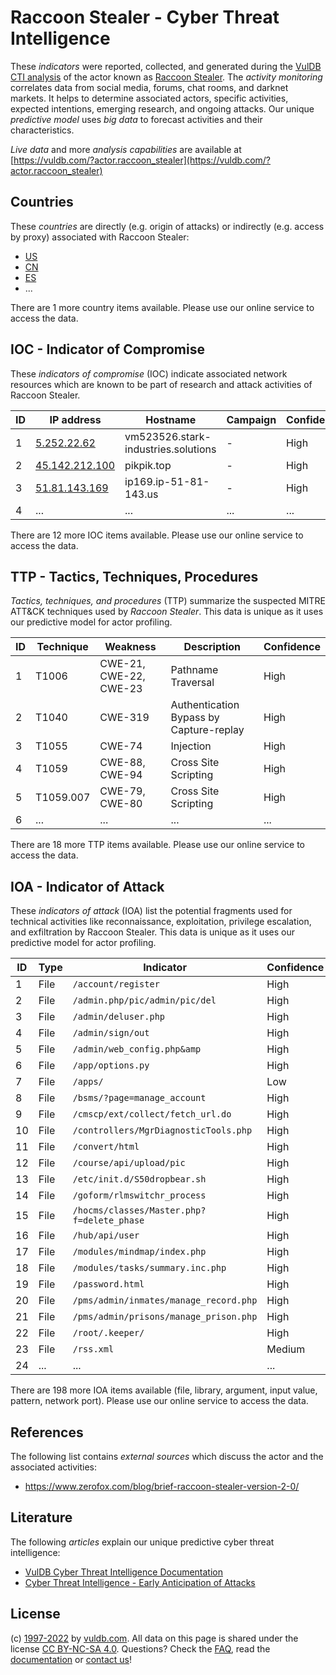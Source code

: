 # Raccoon Stealer - Cyber Threat Intelligence

These _indicators_ were reported, collected, and generated during the [VulDB CTI analysis](https://vuldb.com/?kb.cti) of the actor known as [Raccoon Stealer](https://vuldb.com/?actor.raccoon_stealer). The _activity monitoring_ correlates data from social media, forums, chat rooms, and darknet markets. It helps to determine associated actors, specific activities, expected intentions, emerging research, and ongoing attacks. Our unique _predictive model_ uses _big data_ to forecast activities and their characteristics.

_Live data_ and more _analysis capabilities_ are available at [https://vuldb.com/?actor.raccoon_stealer](https://vuldb.com/?actor.raccoon_stealer)

## Countries

These _countries_ are directly (e.g. origin of attacks) or indirectly (e.g. access by proxy) associated with Raccoon Stealer:

* [US](https://vuldb.com/?country.us)
* [CN](https://vuldb.com/?country.cn)
* [ES](https://vuldb.com/?country.es)
* ...

There are 1 more country items available. Please use our online service to access the data.

## IOC - Indicator of Compromise

These _indicators of compromise_ (IOC) indicate associated network resources which are known to be part of research and attack activities of Raccoon Stealer.

ID | IP address | Hostname | Campaign | Confidence
-- | ---------- | -------- | -------- | ----------
1 | [5.252.22.62](https://vuldb.com/?ip.5.252.22.62) | vm523526.stark-industries.solutions | - | High
2 | [45.142.212.100](https://vuldb.com/?ip.45.142.212.100) | pikpik.top | - | High
3 | [51.81.143.169](https://vuldb.com/?ip.51.81.143.169) | ip169.ip-51-81-143.us | - | High
4 | ... | ... | ... | ...

There are 12 more IOC items available. Please use our online service to access the data.

## TTP - Tactics, Techniques, Procedures

_Tactics, techniques, and procedures_ (TTP) summarize the suspected MITRE ATT&CK techniques used by _Raccoon Stealer_. This data is unique as it uses our predictive model for actor profiling.

ID | Technique | Weakness | Description | Confidence
-- | --------- | -------- | ----------- | ----------
1 | T1006 | CWE-21, CWE-22, CWE-23 | Pathname Traversal | High
2 | T1040 | CWE-319 | Authentication Bypass by Capture-replay | High
3 | T1055 | CWE-74 | Injection | High
4 | T1059 | CWE-88, CWE-94 | Cross Site Scripting | High
5 | T1059.007 | CWE-79, CWE-80 | Cross Site Scripting | High
6 | ... | ... | ... | ...

There are 18 more TTP items available. Please use our online service to access the data.

## IOA - Indicator of Attack

These _indicators of attack_ (IOA) list the potential fragments used for technical activities like reconnaissance, exploitation, privilege escalation, and exfiltration by Raccoon Stealer. This data is unique as it uses our predictive model for actor profiling.

ID | Type | Indicator | Confidence
-- | ---- | --------- | ----------
1 | File | `/account/register` | High
2 | File | `/admin.php/pic/admin/pic/del` | High
3 | File | `/admin/deluser.php` | High
4 | File | `/admin/sign/out` | High
5 | File | `/admin/web_config.php&amp` | High
6 | File | `/app/options.py` | High
7 | File | `/apps/` | Low
8 | File | `/bsms/?page=manage_account` | High
9 | File | `/cmscp/ext/collect/fetch_url.do` | High
10 | File | `/controllers/MgrDiagnosticTools.php` | High
11 | File | `/convert/html` | High
12 | File | `/course/api/upload/pic` | High
13 | File | `/etc/init.d/S50dropbear.sh` | High
14 | File | `/goform/rlmswitchr_process` | High
15 | File | `/hocms/classes/Master.php?f=delete_phase` | High
16 | File | `/hub/api/user` | High
17 | File | `/modules/mindmap/index.php` | High
18 | File | `/modules/tasks/summary.inc.php` | High
19 | File | `/password.html` | High
20 | File | `/pms/admin/inmates/manage_record.php` | High
21 | File | `/pms/admin/prisons/manage_prison.php` | High
22 | File | `/root/.keeper/` | High
23 | File | `/rss.xml` | Medium
24 | ... | ... | ...

There are 198 more IOA items available (file, library, argument, input value, pattern, network port). Please use our online service to access the data.

## References

The following list contains _external sources_ which discuss the actor and the associated activities:

* https://www.zerofox.com/blog/brief-raccoon-stealer-version-2-0/

## Literature

The following _articles_ explain our unique predictive cyber threat intelligence:

* [VulDB Cyber Threat Intelligence Documentation](https://vuldb.com/?kb.cti)
* [Cyber Threat Intelligence - Early Anticipation of Attacks](https://www.scip.ch/en/?labs.20201022)

## License

(c) [1997-2022](https://vuldb.com/?kb.changelog) by [vuldb.com](https://vuldb.com/?kb.about). All data on this page is shared under the license [CC BY-NC-SA 4.0](https://creativecommons.org/licenses/by-nc-sa/4.0/). Questions? Check the [FAQ](https://vuldb.com/?kb.faq), read the [documentation](https://vuldb.com/?kb) or [contact us](https://vuldb.com/?contact)!
